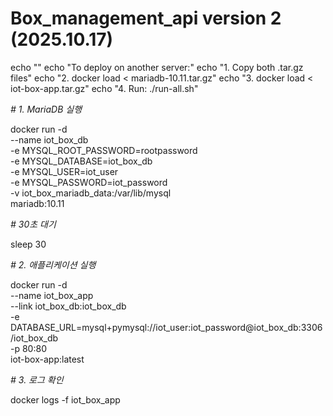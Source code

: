 # Box_management_api version 2 (2025.10.17)
echo ""
echo "To deploy on another server:"
echo "1. Copy both .tar.gz files"
echo "2. docker load < mariadb-10.11.tar.gz"
echo "3. docker load < iot-box-app.tar.gz"
echo "4. Run: ./run-all.sh"

*# 1. MariaDB 실행*

docker run -d \
  --name iot_box_db \
  -e MYSQL_ROOT_PASSWORD=rootpassword \
  -e MYSQL_DATABASE=iot_box_db \
  -e MYSQL_USER=iot_user \
  -e MYSQL_PASSWORD=iot_password \
  -v iot_box_mariadb_data:/var/lib/mysql \
  mariadb:10.11

*# 30초 대기*

sleep 30

*# 2. 애플리케이션 실행*

docker run -d \
  --name iot_box_app \
  --link iot_box_db:iot_box_db \
  -e DATABASE_URL=mysql+pymysql://iot_user:iot_password@iot_box_db:3306/iot_box_db \
  -p 80:80 \
  iot-box-app:latest

*# 3. 로그 확인*

docker logs -f iot_box_app

